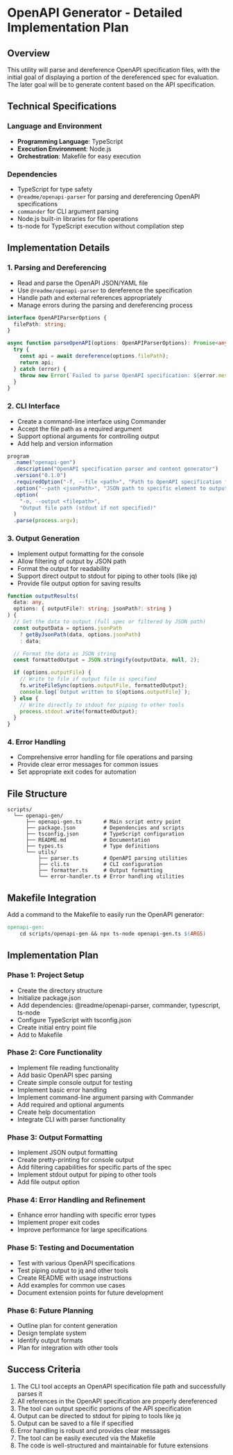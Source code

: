 # OpenAPI Generator - Detailed Implementation Plan

## Overview

This utility will parse and dereference OpenAPI specification files, with the initial goal of displaying a portion of the dereferenced spec for evaluation. The later goal will be to generate content based on the API specification.

## Technical Specifications

### Language and Environment

- **Programming Language**: TypeScript
- **Execution Environment**: Node.js
- **Orchestration**: Makefile for easy execution

### Dependencies

- TypeScript for type safety
- `@readme/openapi-parser` for parsing and dereferencing OpenAPI specifications
- `commander` for CLI argument parsing
- Node.js built-in libraries for file operations
- ts-node for TypeScript execution without compilation step

## Implementation Details

### 1. Parsing and Dereferencing

- Read and parse the OpenAPI JSON/YAML file
- Use `@readme/openapi-parser` to dereference the specification
- Handle path and external references appropriately
- Manage errors during the parsing and dereferencing process

```typescript
interface OpenAPIParserOptions {
  filePath: string;
}

async function parseOpenAPI(options: OpenAPIParserOptions): Promise<any> {
  try {
    const api = await dereference(options.filePath);
    return api;
  } catch (error) {
    throw new Error(`Failed to parse OpenAPI specification: ${error.message}`);
  }
}
```

### 2. CLI Interface

- Create a command-line interface using Commander
- Accept the file path as a required argument
- Support optional arguments for controlling output
- Add help and version information

```typescript
program
  .name("openapi-gen")
  .description("OpenAPI specification parser and content generator")
  .version("0.1.0")
  .requiredOption("-f, --file <path>", "Path to OpenAPI specification file")
  .option("--path <jsonPath>", "JSON path to specific element to output")
  .option(
    "-o, --output <filepath>",
    "Output file path (stdout if not specified)"
  )
  .parse(process.argv);
```

### 3. Output Generation

- Implement output formatting for the console
- Allow filtering of output by JSON path
- Format the output for readability
- Support direct output to stdout for piping to other tools (like jq)
- Provide file output option for saving results

```typescript
function outputResults(
  data: any,
  options: { outputFile?: string; jsonPath?: string }
) {
  // Get the data to output (full spec or filtered by JSON path)
  const outputData = options.jsonPath
    ? getByJsonPath(data, options.jsonPath)
    : data;

  // Format the data as JSON string
  const formattedOutput = JSON.stringify(outputData, null, 2);

  if (options.outputFile) {
    // Write to file if output file is specified
    fs.writeFileSync(options.outputFile, formattedOutput);
    console.log(`Output written to ${options.outputFile}`);
  } else {
    // Write directly to stdout for piping to other tools
    process.stdout.write(formattedOutput);
  }
}
```

### 4. Error Handling

- Comprehensive error handling for file operations and parsing
- Provide clear error messages for common issues
- Set appropriate exit codes for automation

## File Structure

```
scripts/
  └── openapi-gen/
      ├── openapi-gen.ts       # Main script entry point
      ├── package.json         # Dependencies and scripts
      ├── tsconfig.json        # TypeScript configuration
      ├── README.md            # Documentation
      ├── types.ts             # Type definitions
      └── utils/
          ├── parser.ts        # OpenAPI parsing utilities
          ├── cli.ts           # CLI configuration
          ├── formatter.ts     # Output formatting
          └── error-handler.ts # Error handling utilities
```

## Makefile Integration

Add a command to the Makefile to easily run the OpenAPI generator:

```makefile
openapi-gen:
	cd scripts/openapi-gen && npx ts-node openapi-gen.ts $(ARGS)
```

## Implementation Plan

### Phase 1: Project Setup

- Create the directory structure
- Initialize package.json
- Add dependencies: @readme/openapi-parser, commander, typescript, ts-node
- Configure TypeScript with tsconfig.json
- Create initial entry point file
- Add to Makefile

### Phase 2: Core Functionality

- Implement file reading functionality
- Add basic OpenAPI spec parsing
- Create simple console output for testing
- Implement basic error handling
- Implement command-line argument parsing with Commander
- Add required and optional arguments
- Create help documentation
- Integrate CLI with parser functionality

### Phase 3: Output Formatting

- Implement JSON output formatting
- Create pretty-printing for console output
- Add filtering capabilities for specific parts of the spec
- Implement stdout output for piping to other tools
- Add file output option

### Phase 4: Error Handling and Refinement

- Enhance error handling with specific error types
- Implement proper exit codes
- Improve performance for large specifications

### Phase 5: Testing and Documentation

- Test with various OpenAPI specifications
- Test piping output to jq and other tools
- Create README with usage instructions
- Add examples for common use cases
- Document extension points for future development

### Phase 6: Future Planning

- Outline plan for content generation
- Design template system
- Identify output formats
- Plan for integration with other tools

## Success Criteria

1. The CLI tool accepts an OpenAPI specification file path and successfully parses it
2. All references in the OpenAPI specification are properly dereferenced
3. The tool can output specific portions of the API specification
4. Output can be directed to stdout for piping to tools like jq
5. Output can be saved to a file if specified
6. Error handling is robust and provides clear messages
7. The tool can be easily executed via the Makefile
8. The code is well-structured and maintainable for future extensions
